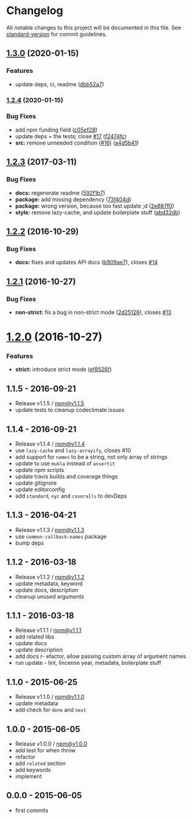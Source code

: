 # Changelog

All notable changes to this project will be documented in this file. See [standard-version](https://github.com/conventional-changelog/standard-version) for commit guidelines.

## [1.3.0](https://github.com/tunnckocore/is-async-function/compare/v1.2.4...v1.3.0) (2020-01-15)


### Features

* update deps, ci, readme ([dbb52a7](https://github.com/tunnckocore/is-async-function/commit/dbb52a7714887e897df62302a6ad8e8402d67fe4))

### [1.2.4](https://github.com/tunnckocore/is-async-function/compare/v1.2.3...v1.2.4) (2020-01-15)


### Bug Fixes

* add npm funding field ([c05ef28](https://github.com/tunnckocore/is-async-function/commit/c05ef28a1aa33543fc29c1c897613dc8676c1afc))
* update deps + the tests; close [#17](https://github.com/tunnckocore/is-async-function/issues/17) ([f2474fc](https://github.com/tunnckocore/is-async-function/commit/f2474fcd339935b9aba7f96668a4a3c66a12a5c3))
* **src:** remove unneeded condition ([#16](https://github.com/tunnckocore/is-async-function/issues/16)) ([a4d5b41](https://github.com/tunnckocore/is-async-function/commit/a4d5b41fb38efabf735dc3f63779070b0e762c17))

<a name="1.2.3"></a>
## [1.2.3](https://github.com/tunnckocore/is-async-function/compare/v1.2.2...v1.2.3) (2017-03-11)


### Bug Fixes

* **docs:** regenerate readme ([592f1b7](https://github.com/tunnckocore/is-async-function/commit/592f1b7))
* **package:** add missing dependency ([73f404d](https://github.com/tunnckocore/is-async-function/commit/73f404d))
* **package:** wrong version, because too fast update ;d ([2e887f0](https://github.com/tunnckocore/is-async-function/commit/2e887f0))
* **style:** remove lazy-cache, and update boilerplate stuff ([abd32db](https://github.com/tunnckocore/is-async-function/commit/abd32db))



<a name="1.2.2"></a>
## [1.2.2](https://github.com/tunnckocore/is-async-function/compare/v1.2.1...v1.2.2) (2016-10-29)


### Bug Fixes

* **docs:** fixes and updates API docs ([b909ae7](https://github.com/tunnckocore/is-async-function/commit/b909ae7)), closes [#14](https://github.com/tunnckocore/is-async-function/issues/14)



<a name="1.2.1"></a>
## [1.2.1](https://github.com/tunnckocore/is-async-function/compare/v1.2.0...v1.2.1) (2016-10-27)


### Bug Fixes

* **non-strict:** fix a bug in non-strict mode ([2d25126](https://github.com/tunnckocore/is-async-function/commit/2d25126)), closes [#13](https://github.com/tunnckocore/is-async-function/issues/13)



<a name="1.2.0"></a>
# [1.2.0](https://github.com/tunnckocore/is-async-function/compare/v1.1.5...v1.2.0) (2016-10-27)


### Features

* **strict:** introduce strict mode ([ef8526f](https://github.com/tunnckocore/is-async-function/commit/ef8526f))





## 1.1.5 - 2016-09-21
- Release v1.1.5 / npm@v1.1.5
- update tests to cleanup codeclimate issues

## 1.1.4 - 2016-09-21
- Release v1.1.4 / npm@v1.1.4
- use `lazy-cache` and `lazy-arrayify`, closes #10
- add support for `names` to be a string, not only array of strings
- update to use `mukla` instead of `assertit`
- update npm scripts
- update travis builds and coverage things
- update gitignore
- update editorconfig
- add `standard`, `nyc` and `coveralls` to devDeps

## 1.1.3 - 2016-04-21
- Release v1.1.3 / npm@v1.1.3
- use `common-callback-names` package
- bump deps

## 1.1.2 - 2016-03-18
- Release v1.1.2 / npm@v1.1.2
- update metadata, keyword
- update docs, description
- cleanup unused arguments

## 1.1.1 - 2016-03-18
- Release v1.1.1 / npm@v1.1.1
- add related libs
- update docs
- update description
- add docs
r- efactor, allow passing custom array of argument names
- run update - lint, lincense year, metadata, boilerplate stuff

## 1.1.0 - 2015-06-25
- Release v1.1.0 / npm@v1.1.0
- update metadata
- add check for `done` and `next`

## 1.0.0 - 2015-06-05
- Release v1.0.0 / npm@v1.0.0
- add test for when throw
- refactor
- add `related` section
- add keywords
- implement

## 0.0.0 - 2015-06-05
- first commits